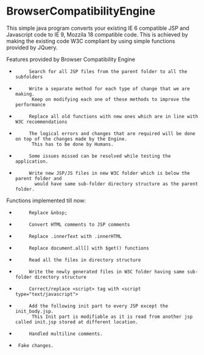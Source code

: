 BrowserCompatibilityEngine
==========================

This simple java program converts your existing IE 6 compatible JSP and Javascript code to IE 9,  Mozzila 18 compatible code.
This is achieved by making the existing code W3C compliant by using simple functions provided by JQuery.

Features provided by Browser Compatibility Engine

-          Search for all JSP files from the parent folder to all the subfolders

-          Write a separate method for each type of change that we are making. 
            Keep on modifying each one of these methods to improve the performance

-          Replace all old functions with new ones which are in line with W3C recommendations

-          The logical errors and changes that are required will be done on top of the changes made by the Engine. 
            This has to be done by Humans.

-          Some issues missed can be resolved while testing the application.

-          Write new JSP/JS files in new W3C folder which is below the parent folder and 
             would have same sub-folder directory structure as the parent folder.

 
Functions  implemented till now:
-          Replace &nbsp;

-          Convert HTML comments to JSP comments

-          Replace .innerText with .innerHTML

-          Replace document.all[] with $get() functions

-          Read all the files in directory structure

-          Write the newly generated files in W3C folder having same sub-folder directory structure

-          Correct/replace <script> tag with <script type="text/javascript">

-          Add the following init part to every JSP except the init_body.jsp. 
            This Init part is modifiable as it is read from another jsp called init.jsp stored at different location.

-          Handled multiline comments.

-	   Fake changes.
